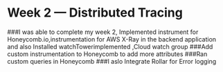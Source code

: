 # Week 2 — Distributed Tracing

###I was able to complete my week 2, Implemented  instrument for Honeycomb.io,instrumentation for  AWS X-Ray in the backend application and also  Installed watchTowerimplemented ,Cloud watch group
###Add custom instrumentation to Honeycomb to add more attributes
###Ran custom queries in Honeycomb
###I aslo Integrate Rollar for Error logging

